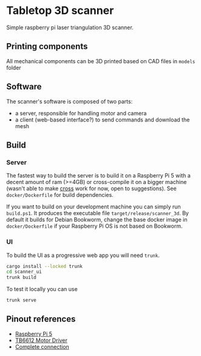 # Tabletop 3D scanner
Simple raspberry pi laser triangulation 3D scanner.

## Printing components
All mechanical components can be 3D printed based on CAD files in `models` folder

## Software
The scanner's software is composed of two parts:
- a server, responsible for handling motor and camera
- a client (web-based interface?) to send commands and download the mesh 

## Build

### Server
The fastest way to build the server is to build it on a Raspberry Pi 5 with a decent amount of ram (>=4GB) or cross-compile it on a bigger machine (wasn't able to make [cross](https://github.com/cross-rs/cross) work for now, open to suggestions). See `docker/Dockerfile` for build dependencies.

If you want to build on your development machine you can simply run `build.ps1`.  It produces the executable file `target/release/scanner_3d`. By default it builds for Debian Bookworm, change the base docker image in `docker/Dockerfile` if your Raspberry Pi OS is not based on Bookworm.

### UI
To build the UI as a progressive web app you will need `trunk`.
```bash
cargo install --locked trunk
cd scanner_ui
trunk build
```
To test it locally you can use 
```bash
trunk serve
```


## Pinout references
- [Raspberry Pi 5](https://www.hackatronic.com/wp-content/uploads/2024/03/Raspberry-Pi-5-Pinout--1210x642.jpg)
- [TB6612 Motor Driver](https://learn.adafruit.com/adafruit-tb6612-h-bridge-dc-stepper-motor-driver-breakout/pinouts)
- [Complete connection](https://learn.adafruit.com/adafruit-tb6612-h-bridge-dc-stepper-motor-driver-breakout/python-circuitpython)

